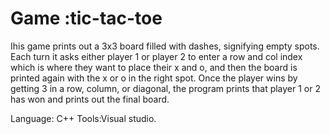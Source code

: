 # Game :tic-tac-toe

Ihis game prints out a 3x3 board filled with dashes, signifying empty spots. Each turn it asks either player 1 or player 2 to enter a row and col index 
which is where they want to place their x and o, and then the board is printed again with the x or o in the right spot.
Once the player wins by getting 3 in a row, column, or diagonal, the program prints that player 1 or 2 has won and prints
out the final board.

Language: C++
Tools:Visual studio.

